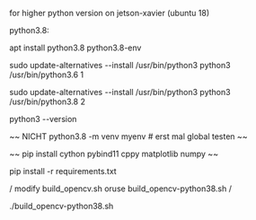 
for higher python version on jetson-xavier (ubuntu 18)

python3.8:

apt install python3.8 python3.8-env

sudo update-alternatives --install /usr/bin/python3 python3 /usr/bin/python3.6 1

sudo update-alternatives --install /usr/bin/python3 python3 /usr/bin/python3.8 2

python3 --version
 
 ~~ NICHT python3.8 -m venv myenv # erst mal global testen ~~

~~ pip install cython pybind11 cppy matplotlib numpy ~~

pip install -r requirements.txt

/ modify build_opencv.sh oruse build_opencv-python38.sh /

./build_opencv-python38.sh
 
